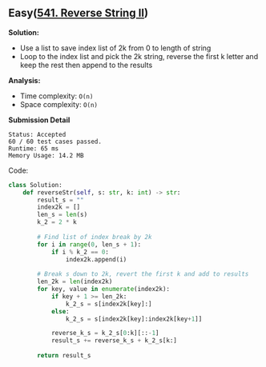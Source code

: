 ## Easy([541. Reverse String II](https://leetcode.com/problems/reverse-string-ii/))

**Solution:**
- Use a list to save index list of 2k from 0 to length of string
- Loop to the index list and pick the 2k string, reverse the first k letter and keep the rest then append to the results

**Analysis:**
- Time complexity: `O(n)`
- Space complexity: `O(n)`

**Submission Detail**
```
Status: Accepted
60 / 60 test cases passed.
Runtime: 65 ms
Memory Usage: 14.2 MB
```

Code: 
```python
class Solution:
    def reverseStr(self, s: str, k: int) -> str:
        result_s = ""
        index2k = []
        len_s = len(s)
        k_2 = 2 * k
        
        # Find list of index break by 2k
        for i in range(0, len_s + 1):
            if i % k_2 == 0:
                index2k.append(i)
            
        # Break s down to 2k, revert the first k and add to results
        len_2k = len(index2k)
        for key, value in enumerate(index2k):
            if key + 1 >= len_2k:
                k_2_s = s[index2k[key]:]
            else:
                k_2_s = s[index2k[key]:index2k[key+1]]

            reverse_k_s = k_2_s[0:k][::-1]
            result_s += reverse_k_s + k_2_s[k:]
            
        return result_s

```
